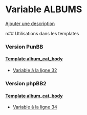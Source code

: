 # Variable ALBUMS
[Ajouter une description](https://fa-tvars.appspot.com/ALBUMS)

n## Utilisations dans les templates

### Version PunBB

#### [Template album_cat_body](punbb/album_cat_body.md)
* [Variable à la ligne 32](../punbb/album_cat_body.tpl#L32)

### Version phpBB2

#### [Template album_cat_body](subsilver/album_cat_body.md)
* [Variable à la ligne 34](../subsilver/album_cat_body.tpl#L34)